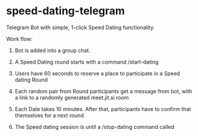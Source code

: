# speed-dating-telegram
Telegram Bot with simple, 1-click Speed Dating functionality.

Work flow:

1) Bot is added into a group chat.

2) A Speed Dating round starts with a command /start-dating

3) Users have 60 seconds to reserve a place to participate in a Speed dating Round

4) Each random pair from Round participants get a message from bot, with a link to a randomly generated meet.jit.si room

5) Each Date takes 10 minutes. After that, participants have to confirm that themselves for a next round

6) The Speed dating session is until a /stop-dating command called